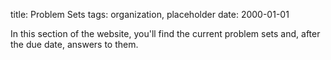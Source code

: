 title: Problem Sets
tags: organization, placeholder
date: 2000-01-01

In this section of the website, you'll find the current problem sets and, after the due date, answers to them.
